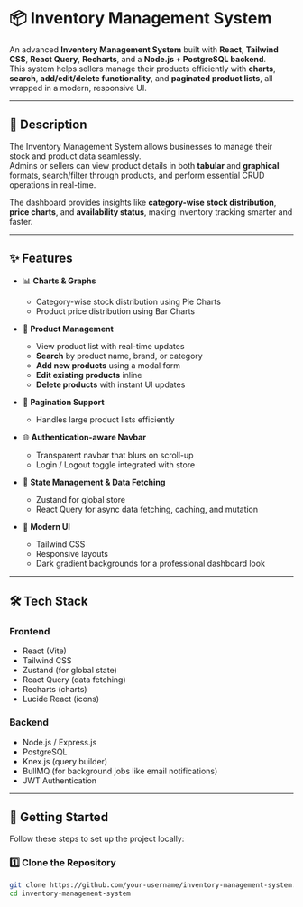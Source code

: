 # 📦 Inventory Management System

An advanced **Inventory Management System** built with **React**, **Tailwind CSS**, **React Query**, **Recharts**, and a **Node.js + PostgreSQL backend**.  
This system helps sellers manage their products efficiently with **charts**, **search**, **add/edit/delete functionality**, and **paginated product lists**, all wrapped in a modern, responsive UI.

---

## 📝 Description

The Inventory Management System allows businesses to manage their stock and product data seamlessly.  
Admins or sellers can view product details in both **tabular** and **graphical** formats, search/filter through products, and perform essential CRUD operations in real-time.

The dashboard provides insights like **category-wise stock distribution**, **price charts**, and **availability status**, making inventory tracking smarter and faster.

---

## ✨ Features

- 📊 **Charts & Graphs**  
  - Category-wise stock distribution using Pie Charts  
  - Product price distribution using Bar Charts  

- 🧾 **Product Management**  
  - View product list with real-time updates  
  - **Search** by product name, brand, or category  
  - **Add new products** using a modal form  
  - **Edit existing products** inline  
  - **Delete products** with instant UI updates  

- 🔄 **Pagination Support**  
  - Handles large product lists efficiently  

- 🌐 **Authentication-aware Navbar**  
  - Transparent navbar that blurs on scroll-up  
  - Login / Logout toggle integrated with store  

- 🧠 **State Management & Data Fetching**  
  - Zustand for global store  
  - React Query for async data fetching, caching, and mutation  

- 🎨 **Modern UI**  
  - Tailwind CSS  
  - Responsive layouts  
  - Dark gradient backgrounds for a professional dashboard look

---

## 🛠️ Tech Stack

### **Frontend**
- React (Vite)
- Tailwind CSS
- Zustand (for global state)
- React Query (data fetching)
- Recharts (charts)
- Lucide React (icons)

### **Backend**
- Node.js / Express.js
- PostgreSQL
- Knex.js (query builder)
- BullMQ (for background jobs like email notifications)
- JWT Authentication

---

## 🚀 Getting Started

Follow these steps to set up the project locally:

### 1️⃣ **Clone the Repository**
```bash
git clone https://github.com/your-username/inventory-management-system.git
cd inventory-management-system
